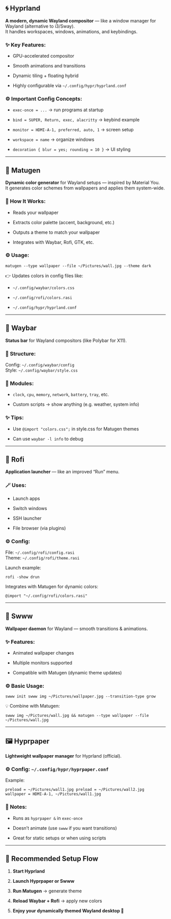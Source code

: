 ## 🌀 **Hyprland**

**A modern, dynamic Wayland compositor** — like a window manager for Wayland (alternative to i3/Sway).  
It handles workspaces, windows, animations, and keybindings.

### ✨ Key Features:

- GPU-accelerated compositor
    
- Smooth animations and transitions
    
- Dynamic tiling + floating hybrid
    
- Highly configurable via `~/.config/hypr/hyprland.conf`
    

### ⚙️ Important Config Concepts:

- `exec-once = ...` → run programs at startup
    
- `bind = SUPER, Return, exec, alacritty` → keybind example
    
- `monitor = HDMI-A-1, preferred, auto, 1` → screen setup
    
- `workspace = name` → organize windows
    
- `decoration { blur = yes; rounding = 10 }` → UI styling
    

---

## 🎨 **Matugen**

**Dynamic color generator** for Wayland setups — inspired by Material You.  
It generates color schemes from wallpapers and applies them system-wide.

### 🧩 How It Works:

- Reads your wallpaper
    
- Extracts color palette (accent, background, etc.)
    
- Outputs a theme to match your wallpaper
    
- Integrates with Waybar, Rofi, GTK, etc.
    

### ⚙️ Usage:

`matugen --type wallpaper --file ~/Pictures/wall.jpg --theme dark`

👉 Updates colors in config files like:

- `~/.config/waybar/colors.css`
    
- `~/.config/rofi/colors.rasi`
    
- `~/.config/hypr/hyprland.conf`
    

---

## 🧭 **Waybar**

**Status bar** for Wayland compositors (like Polybar for X11).

### 🧱 Structure:

Config: `~/.config/waybar/config`  
Style: `~/.config/waybar/style.css`

### 🧩 Modules:

- `clock`, `cpu`, `memory`, `network`, `battery`, `tray`, etc.
    
- Custom scripts → show anything (e.g. weather, system info)
    

### ✨ Tips:

- Use `@import "colors.css";` in style.css for Matugen themes
    
- Can use `waybar -l info` to debug
    

---

## 🦄 **Rofi**

**Application launcher** — like an improved “Run” menu.

### 🪄 Uses:

- Launch apps
    
- Switch windows
    
- SSH launcher
    
- File browser (via plugins)
    

### ⚙️ Config:

File: `~/.config/rofi/config.rasi`  
Theme: `~/.config/rofi/theme.rasi`

Launch example:

`rofi -show drun`

Integrates with Matugen for dynamic colors:

`@import "~/.config/rofi/colors.rasi"`

---

## 🌈 **Swww**

**Wallpaper daemon** for Wayland — smooth transitions & animations.

### ✨ Features:

- Animated wallpaper changes
    
- Multiple monitors supported
    
- Compatible with Matugen (dynamic theme updates)
    

### ⚙️ Basic Usage:

`swww init swww img ~/Pictures/wallpaper.jpg --transition-type grow`

💡 Combine with Matugen:

`swww img ~/Pictures/wall.jpg && matugen --type wallpaper --file ~/Pictures/wall.jpg`

---

## 🖼️ **Hyprpaper**

**Lightweight wallpaper manager** for Hyprland (official).

### ⚙️ Config: `~/.config/hypr/hyprpaper.conf`

Example:

`preload = ~/Pictures/wall1.jpg preload = ~/Pictures/wall2.jpg wallpaper = HDMI-A-1, ~/Pictures/wall1.jpg`

### 🧩 Notes:

- Runs as `hyprpaper &` in `exec-once`
    
- Doesn’t animate (use `swww` if you want transitions)
    
- Great for static setups or when using scripts
    

---

## 🧠 **Recommended Setup Flow**

1. **Start Hyprland**
    
2. **Launch Hyprpaper or Swww**
    
3. **Run Matugen** → generate theme
    
4. **Reload Waybar + Rofi** → apply new colors
    
5. **Enjoy your dynamically themed Wayland desktop 💅**